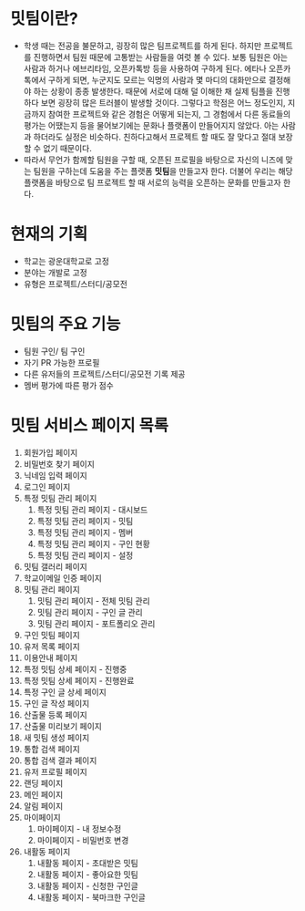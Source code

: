 
# 밋팀이란?
- 학생 때는 전공을 불문하고, 굉장히 많은 팀프로젝트를 하게 된다. 하지만 프로젝트를 진행하면서 팀원 때문에 고통받는 사람들을 여럿 볼 수 있다. 보통 팀원은 아는 사람과 하거나 에브리타임, 오픈카톡방 등을 사용하여 구하게 된다. 에타나 오픈카톡에서 구하게 되면, 누군지도 모르는 익명의 사람과 몇 마디의 대화만으로 결정해야 하는 상황이 종종 발생한다. 때문에 서로에 대해 덜 이해한 채 실제 팀플을 진행하다 보면 굉장히 많은 트러블이 발생할 것이다. 그렇다고 학점은 어느 정도인지, 지금까지 참여한 프로젝트와 같은 경험은 어떻게 되는지, 그 경험에서 다른 동료들의 평가는 어땠는지 등을 물어보기에는 문화나 플랫폼이 만들어지지 않았다. 아는 사람과 하더라도 실정은 비슷하다. 친하다고해서 프로젝트 할 때도 잘 맞다고 절대 보장할 수 없기 때문이다.
- 따라서 무언가 함께할 팀원을 구할 때, 오픈된 프로필을 바탕으로 자신의 니즈에 맞는 팀원을 구하는데 도움을 주는 플랫폼 **밋팀**을 만들고자 한다. 더불어 우리는 해당 플랫폼을 바탕으로 팀 프로젝트 할 때 서로의 능력을 오픈하는 문화를 만들고자 한다.

# 현재의 기획
- 학교는 광운대학교로 고정
- 분야는 개발로 고정
- 유형은 프로젝트/스터디/공모전

# 밋팀의 주요 기능
- 팀원 구인/ 팀 구인
- 자기 PR 가능한 프로필
- 다른 유저들의 프로젝트/스터디/공모전 기록 제공
- 멤버 평가에 따른 평가 점수

# 밋팀 서비스 페이지 목록

1. 회원가입 페이지
2. 비밀번호 찾기 페이지
3. 닉네임 입력 페이지
4. 로그인 페이지
5. 특정 밋팀 관리 페이지
	1. 특정 밋팀 관리 페이지 - 대시보드
	2. 특정 밋팀 관리 페이지 - 밋팀
	3. 특정 밋팀 관리 페이지 - 멤버
	4. 특정 밋팀 관리 페이지 - 구인 현황
	5. 특정 밋팀 관리 페이지 - 설정
6. 밋팀 갤러리 페이지
7. 학교이메일 인증 페이지
8. 밋팀 관리 페이지
	1. 밋팀 관리 페이지 - 전체 밋팀 관리
	2. 밋팀 관리 페이지 - 구인 글 관리
	3. 밋팀 관리 페이지 - 포트폴리오 관리
9. 구인 밋팀 페이지
10. 유저 목록 페이지
11. 이용안내 페이지
12. 특정 밋팀 상세 페이지 - 진행중
13. 특정 밋팀 상세 페이지 - 진행완료
14. 특정 구인 글 상세 페이지
15. 구인 글 작성 페이지
16. 산출물 등록 페이지
17. 산출물 미리보기 페이지
18. 새 밋팀 생성 페이지
19. 통합 검색 페이지
20. 통합 검색 결과 페이지
21. 유저 프로필 페이지
22. 랜딩 페이지
23. 메인 페이지
24. 알림 페이지
25. 마이페이지
	1. 마이페이지 - 내 정보수정
	2. 마이페이지 - 비밀번호 변경
26. 내활동 페이지
	1. 내활동 페이지 - 초대받은 밋팀
	2. 내활동 페이지 - 좋아요한 밋팀
	3. 내활동 페이지 - 신청한 구인글
	4. 내활동 페이지 - 북마크한 구인글

